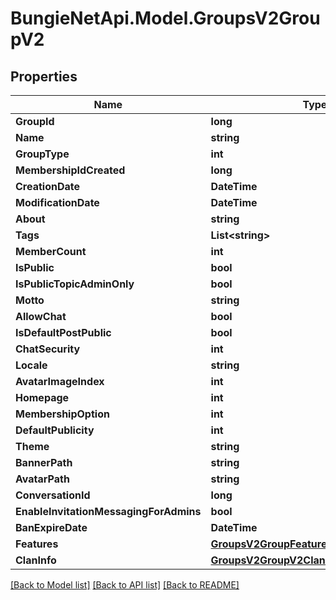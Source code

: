 # BungieNetApi.Model.GroupsV2GroupV2
## Properties

Name | Type | Description | Notes
------------ | ------------- | ------------- | -------------
**GroupId** | **long** |  | [optional] 
**Name** | **string** |  | [optional] 
**GroupType** | **int** |  | [optional] 
**MembershipIdCreated** | **long** |  | [optional] 
**CreationDate** | **DateTime** |  | [optional] 
**ModificationDate** | **DateTime** |  | [optional] 
**About** | **string** |  | [optional] 
**Tags** | **List&lt;string&gt;** |  | [optional] 
**MemberCount** | **int** |  | [optional] 
**IsPublic** | **bool** |  | [optional] 
**IsPublicTopicAdminOnly** | **bool** |  | [optional] 
**Motto** | **string** |  | [optional] 
**AllowChat** | **bool** |  | [optional] 
**IsDefaultPostPublic** | **bool** |  | [optional] 
**ChatSecurity** | **int** |  | [optional] 
**Locale** | **string** |  | [optional] 
**AvatarImageIndex** | **int** |  | [optional] 
**Homepage** | **int** |  | [optional] 
**MembershipOption** | **int** |  | [optional] 
**DefaultPublicity** | **int** |  | [optional] 
**Theme** | **string** |  | [optional] 
**BannerPath** | **string** |  | [optional] 
**AvatarPath** | **string** |  | [optional] 
**ConversationId** | **long** |  | [optional] 
**EnableInvitationMessagingForAdmins** | **bool** |  | [optional] 
**BanExpireDate** | **DateTime** |  | [optional] 
**Features** | [**GroupsV2GroupFeatures**](GroupsV2GroupFeatures.md) |  | [optional] 
**ClanInfo** | [**GroupsV2GroupV2ClanInfoAndInvestment**](GroupsV2GroupV2ClanInfoAndInvestment.md) |  | [optional] 

[[Back to Model list]](../README.md#documentation-for-models) [[Back to API list]](../README.md#documentation-for-api-endpoints) [[Back to README]](../README.md)

